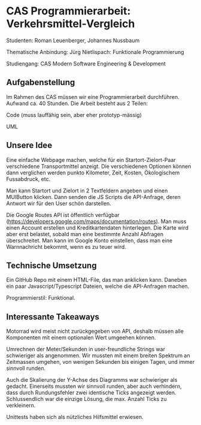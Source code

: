 # CAS Programmierarbeit: Verkehrsmittel-Vergleich

Studenten:               Roman Leuenberger, Johannes Nussbaum

Thematische Anbindung:   Jürg Nietlispach: Funktionale Programmierung

Studiengang:             CAS Modern Software Engineering & Development

## Aufgabenstellung

Im Rahmen des CAS müssen wir eine Programmierarbeit durchführen. Aufwand ca. 40 Stunden. Die Arbeit besteht aus 2
Teilen:

Code (muss lauffähig sein, aber eher prototyp-mässig)

UML

## Unsere Idee

Eine einfache Webpage machen, welche für ein Startort-Zielort-Paar verschiedene Transportmittel anzeigt. Die
verschiedenen Optionen können dann verglichen werden punkto Kilometer, Zeit, Kosten, Ökologischem Fussabdruck, etc.

Man kann Startort und Zielort in 2 Textfeldern angeben und einen MUIButton klicken. Dann senden die JS Scripts die
API-Anfrage, deren Antwort wir für den User schön darstellen.

Die Google Routes API ist öffentlich verfügbar (https://developers.google.com/maps/documentation/routes). Man muss einen
Account erstellen und Kreditkartendaten hinterlegen. Die Karte wird aber erst belastet, sobald man eine bestimmte Anzahl
Abfragen überschreitet. Man kann im Google Konto einstellen, dass man eine Warnnachricht bekommt, wenn es zu teuer wird.

## Technische Umsetzung

Ein GitHub Repo mit einem HTML-File, das man anklicken kann. Daneben ein paar Javascript/Typescript Dateien, welche die
API-Anfragen machen.

Programmierstil: Funktional.

## Interessante Takeaways

Motorrad wird meist nicht zurückgegeben von API, deshalb müssen alle Komponenten mit einem optionalen Wert umgeehen
können.

Umrechnen der Meter/Sekunden in user-freundliche Strings war schwieriger als angenommen.
Wir mussten mit einem breiten Spektrum an Zeitmassen umgehen,
von wenigen Sekunden bis einigen Tagen, und immer sinnvoll runden.

Auch die Skalierung der Y-Achse des Diagramms war schwieriger als gedacht.
Einerseits mussten wir sinnvoll runden, aber auch verhindern,
dass durch Rundungsfehler zwei identische Ticks angezeigt werden.
Schlussendlich war die einzige Lösung, die max. Anzahl Ticks zu verkleinern.

Unittests haben sich als nützliches Hilfsmittel erwiesen.
